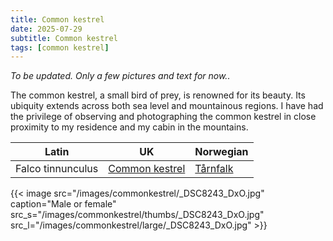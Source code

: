 ```yaml
---
title: Common kestrel
date: 2025-07-29
subtitle: Common kestrel
tags: [common kestrel]
---
```

*To be updated. Only a few pictures and text for now..*

The common kestrel, a small bird of prey, is renowned for its beauty. Its ubiquity extends across both sea level and mountainous regions. I have had the privilege of observing and photographing the common kestrel in close proximity to my residence and my cabin in the mountains.

<!--more-->

| Latin      | UK | Norwegian |
| --------- |  --------- |    --------- |
|  Falco tinnunculus |  [Common kestrel](https://en.wikipedia.org/wiki/Common_kestrel) |  [Tårnfalk](https://no.wikipedia.org/wiki/Tårnfalk) |

{{< image src="/images/commonkestrel/_DSC8243_DxO.jpg"  caption="Male or female" src_s="/images/commonkestrel/thumbs/_DSC8243_DxO.jpg" src_l="/images/commonkestrel/large/_DSC8243_DxO.jpg" >}}
